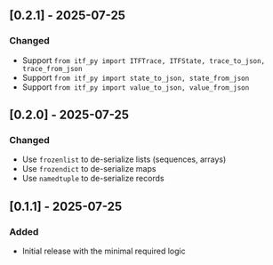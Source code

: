 ## [0.2.1] - 2025-07-25
### Changed

 - Support `from itf_py import ITFTrace, ITFState, trace_to_json, trace_from_json`
 - Support `from itf_py import state_to_json, state_from_json`
 - Support `from itf_py import value_to_json, value_from_json`

## [0.2.0] - 2025-07-25
### Changed

 - Use `frozenlist` to de-serialize lists (sequences, arrays)
 - Use `frozendict` to de-serialize maps
 - Use `namedtuple` to de-serialize records

## [0.1.1] - 2025-07-25
### Added

 - Initial release with the minimal required logic